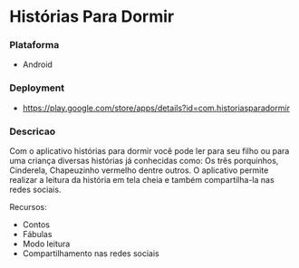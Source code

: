 # Histórias Para Dormir

### Plataforma

- Android 

### Deployment

- https://play.google.com/store/apps/details?id=com.historiasparadormir

### Descricao

Com o aplicativo histórias para dormir você pode ler para seu filho ou para uma criança diversas histórias já conhecidas como: Os três porquinhos, Cinderela, Chapeuzinho vermelho dentre outros. O aplicativo permite realizar a leitura da história em tela cheia e também compartilha-la nas redes sociais.

Recursos:

- Contos
- Fábulas
- Modo leitura
- Compartilhamento nas redes sociais
